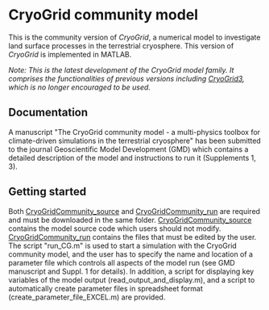 # CryoGrid community model

This is the community version of *CryoGrid*, a numerical model to investigate land surface processes in the terrestrial cryosphere. This version of *CryoGrid* is implemented in MATLAB.

*Note: This is the latest development of the CryoGrid model family. It comprises the functionalities of previous versions including [CryoGrid3](https://github.com/CryoGrid/CryoGrid3), which is no longer encouraged to be used.*

## Documentation

A manuscript "The CryoGrid community model - a multi-physics toolbox for climate-driven simulations in the terrestrial cryosphere" has been submitted to the journal  Geoscientific Model Development (GMD) which contains a detailed description of the model and instructions to run it (Supplements 1, 3).

## Getting started

Both [CryoGridCommunity_source](https://github.com/CryoGrid/CryoGridCommunity_source) and [CryoGridCommunity_run](https://github.com/CryoGrid/CryoGridCommunity_run) are required and must be downloaded in the same folder. [CryoGridCommunity_source](https://github.com/CryoGrid/CryoGridCommunity_source) contains the model source code which users should not modify. [CryoGridCommunity_run](https://github.com/CryoGrid/CryoGridCommunity_run) contains the files that must be edited by the user. The script "run_CG.m" is used to start a simulation with the CryoGrid community model, and the user has to specify the name and location of a parameter file which controls all aspects of the model run (see GMD manuscript and Suppl. 1 for details). In addition, a script for displaying key variables of the model output (read_output_and_display.m), and a script to automatically create parameter files in spreadsheet format (create_parameter_file_EXCEL.m) are provided.
